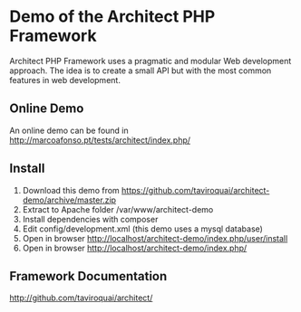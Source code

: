 Demo of the Architect PHP Framework
=======================

Architect PHP Framework uses a pragmatic and modular Web development approach. 
The idea is to create a small API but with the most common features in web 
development.

Online Demo
-----------

An online demo can be found in <http://marcoafonso.pt/tests/architect/index.php/>

Install
-------

1. Download this demo from <https://github.com/taviroquai/architect-demo/archive/master.zip>
2. Extract to Apache folder /var/www/architect-demo
3. Install dependencies with composer
4. Edit config/development.xml (this demo uses a mysql database)
5. Open in browser <http://localhost/architect-demo/index.php/user/install>
6. Open in browser <http://localhost/architect-demo/index.php/>

Framework Documentation
-------------

<http://github.com/taviroquai/architect/>
